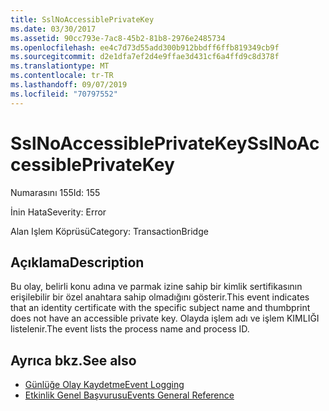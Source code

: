 ```yaml
---
title: SslNoAccessiblePrivateKey
ms.date: 03/30/2017
ms.assetid: 90cc793e-7ac8-45b2-81b8-2976e2485734
ms.openlocfilehash: ee4c7d73d55add300b912bbdff6ffb819349cb9f
ms.sourcegitcommit: d2e1dfa7ef2d4e9ffae3d431cf6a4ffd9c8d378f
ms.translationtype: MT
ms.contentlocale: tr-TR
ms.lasthandoff: 09/07/2019
ms.locfileid: "70797552"
---
```

# <a name="sslnoaccessibleprivatekey"></a><span data-ttu-id="39c51-102">SslNoAccessiblePrivateKey</span><span class="sxs-lookup"><span data-stu-id="39c51-102">SslNoAccessiblePrivateKey</span></span>
<span data-ttu-id="39c51-103">Numarasını 155</span><span class="sxs-lookup"><span data-stu-id="39c51-103">Id: 155</span></span>  
  
 <span data-ttu-id="39c51-104">İnin Hata</span><span class="sxs-lookup"><span data-stu-id="39c51-104">Severity: Error</span></span>  
  
 <span data-ttu-id="39c51-105">Alan Işlem Köprüsü</span><span class="sxs-lookup"><span data-stu-id="39c51-105">Category: TransactionBridge</span></span>  
  
## <a name="description"></a><span data-ttu-id="39c51-106">Açıklama</span><span class="sxs-lookup"><span data-stu-id="39c51-106">Description</span></span>  
 <span data-ttu-id="39c51-107">Bu olay, belirli konu adına ve parmak izine sahip bir kimlik sertifikasının erişilebilir bir özel anahtara sahip olmadığını gösterir.</span><span class="sxs-lookup"><span data-stu-id="39c51-107">This event indicates that an identity certificate with the specific subject name and thumbprint does not have an accessible private key.</span></span> <span data-ttu-id="39c51-108">Olayda işlem adı ve işlem KIMLIĞI listelenir.</span><span class="sxs-lookup"><span data-stu-id="39c51-108">The event lists the process name and process ID.</span></span>  
  
## <a name="see-also"></a><span data-ttu-id="39c51-109">Ayrıca bkz.</span><span class="sxs-lookup"><span data-stu-id="39c51-109">See also</span></span>

- [<span data-ttu-id="39c51-110">Günlüğe Olay Kaydetme</span><span class="sxs-lookup"><span data-stu-id="39c51-110">Event Logging</span></span>](index.md)
- [<span data-ttu-id="39c51-111">Etkinlik Genel Başvurusu</span><span class="sxs-lookup"><span data-stu-id="39c51-111">Events General Reference</span></span>](events-general-reference.md)
